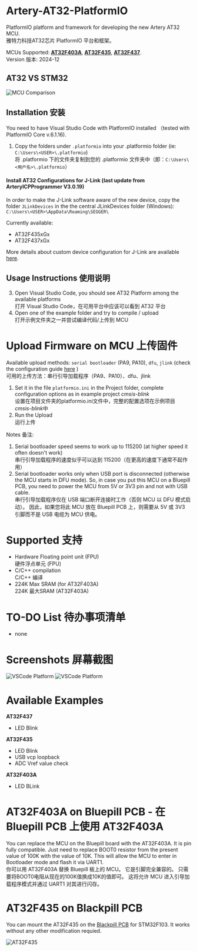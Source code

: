 # Artery-AT32-PlatformIO
 PlatformIO platform and framework for developing the new Artery AT32 MCU.<br/>雅特力科技AT32芯片 PlatformIO 平台和框架。

MCUs Supported: **[AT32F403A](https://www.arterychip.com/en/product/AT32F403A.jsp)**, **[AT32F435](https://www.arterychip.com/en/product/AT32F435.jsp)**, **[AT32F437](https://www.arterychip.com/en/product/AT32F437.jsp)**.
<br/>Version 版本: 2024-12

## AT32 VS STM32
![MCU Comparison](Docs/MCU_Comparison.jpg "MCU Comparison")


## Installation 安装
You need to have Visual Studio Code with PlatformIO installed （tested with PlatformIO Core v.6.1.16). 
1) Copy the folders under `.platformio` into your .platformio folder (ie: `C:\Users\<USER>\.platformio`)
<br/>将 .platformio 下的文件夹复制到您的 .platformio 文件夹中（即：`C:\Users\<用户名>\.platformio`）

#### Install AT32 Configurations for J-Link (last update from ArteryICPProgrammer V3.0.19)
In order to make the J-Link software aware of the new device, copy the folder `JLinkDevices` in the the central JLinkDevices folder (Windows):	`C:\Users\<USER>\AppData\Roaming\SEGGER\`

Currently available:
- AT32F435xGx
- AT32F437xGx

More details about custom device configuration for J-Link are available [here](https://wiki.segger.com/J-Link_Device_Support_Kit).


## Usage Instructions 使用说明
3) Open Visual Studio Code, you should see AT32 Platform among the available platforms
<br>打开 Visual Studio Code，在可用平台中应该可以看到 AT32 平台
1) Open one of the example folder and try to compile / upload
<br>打开示例文件夹之一并尝试编译代码/上传到 MCU

# Upload Firmware on MCU 上传固件
Available upload methods: `serial bootloader` (PA9, PA10), `dfu`, `jlink` (check the configuration guide [here](https://github.com/martinloren/Artery-AT32-PlatformIO/blob/main/JLINK.md) )<br>
可用的上传方法：串行引导加载程序（PA9、PA10）、dfu、jlink
1) Set it in the file `platformio.ini` in the Project folder, complete configuration options as in example project *cmsis-blink*<br>
设置在项目文件夹的platformio.ini文件中，完整的配置选项在示例项目*cmsis-blink*中
2) Run the Upload<br>
运行上传

Notes 备注: 
1) Serial bootloader speed seems to work up to 115200 (at higher speed it often doesn't work)<br>
串行引导加载程序的速度似乎可以达到 115200（在更高的速度下通常不起作用）
2) Serial bootloader works only when USB port is disconnected (otherwise the MCU starts in DFU mode). So, in case you put this MCU on a Bluepill PCB, you need to power the MCU from 5V or 3V3 pin and not with USB cable.<br>
串行引导加载程序仅在 USB 端口断开连接时工作（否则 MCU 以 DFU 模式启动）。 因此，如果您将此 MCU 放在 Bluepill PCB 上，则需要从 5V 或 3V3 引脚而不是 USB 电缆为 MCU 供电。

# Supported 支持
- Hardware Floating point unit (FPU)<br>
硬件浮点单元 (FPU)
- C/C++ compilation<br>
C/C++ 编译
- 224K Max SRAM (for AT32F403A)<br>
224K 最大SRAM (AT32F403A)

# TO-DO List 待办事项清单
- none

# Screenshots 屏幕截图
![VSCode Platform](Docs/VSCode_PlatformIO_2.jpg "VSCode Platform")
![VSCode Platform](Docs/VSCode_PlatformIO_1.jpg "VSCode Platform")

# Available Examples
**AT32F437**
- LED Blink

**AT32F435**
- LED Blink
- USB vcp loopback
- ADC Vref value check

**AT32F403A**
- LED BLink

# AT32F403A on Bluepill PCB - 在 Bluepill PCB 上使用 AT32F403A
You can replace the MCU on the Bluepill board with the AT32F403A. It is pin fully compatible.
Just need to replace BOOT0 resistor from the present value of 100K with the value of 10K. This will allow the MCU to enter in Bootloader mode and flash it via UART1.<br>
你可以用 AT32F403A 替换 Bluepill 板上的 MCU。 它是引脚完全兼容的。
只需要将BOOT0电阻从现在的100K值换成10K的值即可。 这将允许 MCU 进入引导加载程序模式并通过 UART1 对其进行闪存。

# AT32F435 on Blackpill PCB
You can mount the AT32F435 on the [Blackpill PCB](https://item.taobao.com/item.htm?spm=a230r.1.14.44.458014682yTbFh&id=661526858750&ns=1&abbucket=11#detail) for STM32F103. It works without any other modification requied.

![AT32F435](Docs/AT32F435.jpg "AT32F435 on Blackpill board")

